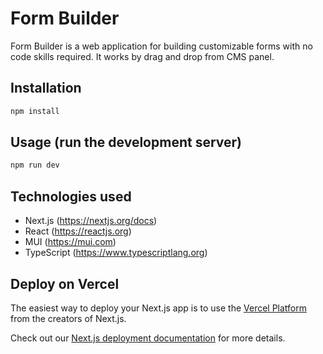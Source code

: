 # Form Builder

Form Builder is a web application for building customizable forms with no code skills required. It works by drag and drop from CMS panel.

## Installation
```bash
npm install
```

## Usage (run the development server)
```bash
npm run dev
```

## Technologies used
- Next.js (https://nextjs.org/docs)
- React (https://reactjs.org)
- MUI (https://mui.com)
- TypeScript (https://www.typescriptlang.org)

## Deploy on Vercel

The easiest way to deploy your Next.js app is to use the [Vercel Platform](https://vercel.com/new?utm_medium=default-template&filter=next.js&utm_source=create-next-app&utm_campaign=create-next-app-readme) from the creators of Next.js.

Check out our [Next.js deployment documentation](https://nextjs.org/docs/deployment) for more details.
